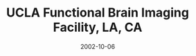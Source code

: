 ---
title: "UCLA Functional Brain Imaging Facility, LA, CA"
project_id: 
date: 2002-10-06
conference_id: ""
presenters:
   - peter_bandettini
summary: "<p>UCLA Functional Brain Imaging Facility, LA, CA</p>"
file: /assets/presentations/T128.pdf
filename: T128.pdf
layout: presentation
---